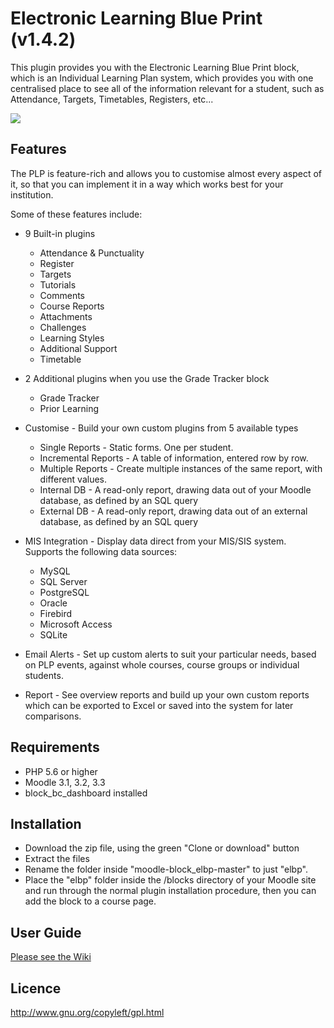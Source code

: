 # Electronic Learning Blue Print (v1.4.2)

This plugin provides you with the Electronic Learning Blue Print block, which is an Individual Learning Plan system, which provides you with one centralised place to see all of the information relevant for a student, such as Attendance, Targets, Timetables, Registers, etc...

![](https://image.ibb.co/deKKOo/screenshot.png)


Features
------------
The PLP is feature-rich and allows you to customise almost every aspect of it, so that you can implement it in a way which works best for your institution.

Some of these features include:

* 9 Built-in plugins
	* Attendance & Punctuality
	* Register
	* Targets
	* Tutorials
	* Comments
	* Course Reports
	* Attachments
	* Challenges
	* Learning Styles
	* Additional Support
	* Timetable
	
* 2 Additional plugins when you use the Grade Tracker block
	* Grade Tracker
	* Prior Learning

* Customise - Build your own custom plugins from 5 available types
	* Single Reports - Static forms. One per student.
	* Incremental Reports - A table of information, entered row by row.
	* Multiple Reports - Create multiple instances of the same report, with different values.
	* Internal DB - A read-only report, drawing data out of your Moodle database, as defined by an SQL query
	* External DB - A read-only report, drawing data out of an external database, as defined by an SQL query
	
* MIS Integration - Display data direct from your MIS/SIS system. Supports the following data sources:
	* MySQL
	* SQL Server
	* PostgreSQL
	* Oracle
	* Firebird
	* Microsoft Access
	* SQLite
	
* Email Alerts - Set up custom alerts to suit your particular needs, based on PLP events, against whole courses, course groups or individual students.
* Report - See overview reports and build up your own custom reports which can be exported to Excel or saved into the system for later comparisons. 

Requirements
------------
- PHP 5.6 or higher
- Moodle 3.1, 3.2, 3.3
- block_bc_dashboard installed

Installation
------------
- Download the zip file, using the green "Clone or download" button
- Extract the files 
- Rename the folder inside "moodle-block_elbp-master" to just "elbp".
- Place the "elbp" folder inside the /blocks directory of your Moodle site and run through the normal plugin installation procedure, then you can add the block to a course page.

User Guide
------------
[Please see the Wiki](https://github.com/cwarwicker/moodle-block_elbp/wiki)

Licence
------------
http://www.gnu.org/copyleft/gpl.html
